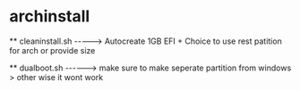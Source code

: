 # archinstall


** cleaninstall.sh -----> Autocreate 1GB EFI + Choice to use rest patition for arch or provide size 

** dualboot.sh ------> make sure to make seperate partition from windows > other wise it wont work
